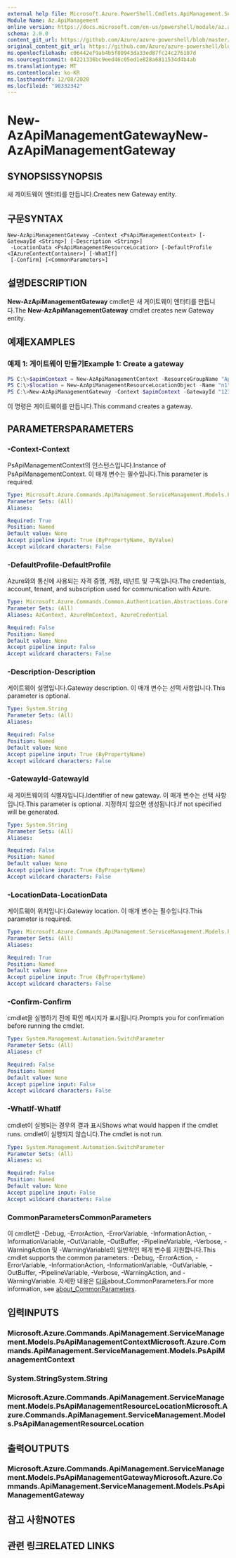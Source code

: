 ```yaml
---
external help file: Microsoft.Azure.PowerShell.Cmdlets.ApiManagement.ServiceManagement.dll-Help.xml
Module Name: Az.ApiManagement
online version: https://docs.microsoft.com/en-us/powershell/module/az.apimanagement/new-azapimanagementgateway
schema: 2.0.0
content_git_url: https://github.com/Azure/azure-powershell/blob/master/src/ApiManagement/ApiManagement/help/New-AzApiManagementGateway.md
original_content_git_url: https://github.com/Azure/azure-powershell/blob/master/src/ApiManagement/ApiManagement/help/New-AzApiManagementGateway.md
ms.openlocfilehash: c06442ef9ab4b5f80943da33ed87fc24c276107d
ms.sourcegitcommit: 04221336bc9eed46c05ed1e828a6811534d4b4ab
ms.translationtype: MT
ms.contentlocale: ko-KR
ms.lasthandoff: 12/08/2020
ms.locfileid: "98332342"
---
```

# <span data-ttu-id="5d599-101">New-AzApiManagementGateway</span><span class="sxs-lookup"><span data-stu-id="5d599-101">New-AzApiManagementGateway</span></span>

## <span data-ttu-id="5d599-102">SYNOPSIS</span><span class="sxs-lookup"><span data-stu-id="5d599-102">SYNOPSIS</span></span>
<span data-ttu-id="5d599-103">새 게이트웨이 엔터티를 만듭니다.</span><span class="sxs-lookup"><span data-stu-id="5d599-103">Creates new Gateway entity.</span></span>

## <span data-ttu-id="5d599-104">구문</span><span class="sxs-lookup"><span data-stu-id="5d599-104">SYNTAX</span></span>

```
New-AzApiManagementGateway -Context <PsApiManagementContext> [-GatewayId <String>] [-Description <String>]
 -LocationData <PsApiManagementResourceLocation> [-DefaultProfile <IAzureContextContainer>] [-WhatIf]
 [-Confirm] [<CommonParameters>]
```

## <span data-ttu-id="5d599-105">설명</span><span class="sxs-lookup"><span data-stu-id="5d599-105">DESCRIPTION</span></span>
<span data-ttu-id="5d599-106">**New-AzApiManagementGateway** cmdlet은 새 게이트웨이 엔터티를 만듭니다.</span><span class="sxs-lookup"><span data-stu-id="5d599-106">The **New-AzApiManagementGateway** cmdlet creates new Gateway entity.</span></span>

## <span data-ttu-id="5d599-107">예제</span><span class="sxs-lookup"><span data-stu-id="5d599-107">EXAMPLES</span></span>

### <span data-ttu-id="5d599-108">예제 1: 게이트웨이 만들기</span><span class="sxs-lookup"><span data-stu-id="5d599-108">Example 1: Create a gateway</span></span>
```powershell
PS C:\>$apimContext = New-AzApiManagementContext -ResourceGroupName "Api-Default-WestUS" -ServiceName "contoso"
PS C:\>$location = New-AzApiManagementResourceLocationObject -Name "n1" -City "c1" -District "d1" -CountryOrRegion "r1"
PS C:\>New-AzApiManagementGateway -Context $apimContext -GatewayId "123" -Description "desc" -LocationData $location
```

<span data-ttu-id="5d599-109">이 명령은 게이트웨이를 만듭니다.</span><span class="sxs-lookup"><span data-stu-id="5d599-109">This command creates a gateway.</span></span>

## <span data-ttu-id="5d599-110">PARAMETERS</span><span class="sxs-lookup"><span data-stu-id="5d599-110">PARAMETERS</span></span>

### <span data-ttu-id="5d599-111">-Context</span><span class="sxs-lookup"><span data-stu-id="5d599-111">-Context</span></span>
<span data-ttu-id="5d599-112">PsApiManagementContext의 인스턴스입니다.</span><span class="sxs-lookup"><span data-stu-id="5d599-112">Instance of PsApiManagementContext.</span></span>
<span data-ttu-id="5d599-113">이 매개 변수는 필수입니다.</span><span class="sxs-lookup"><span data-stu-id="5d599-113">This parameter is required.</span></span>

```yaml
Type: Microsoft.Azure.Commands.ApiManagement.ServiceManagement.Models.PsApiManagementContext
Parameter Sets: (All)
Aliases:

Required: True
Position: Named
Default value: None
Accept pipeline input: True (ByPropertyName, ByValue)
Accept wildcard characters: False
```

### <span data-ttu-id="5d599-114">-DefaultProfile</span><span class="sxs-lookup"><span data-stu-id="5d599-114">-DefaultProfile</span></span>
<span data-ttu-id="5d599-115">Azure와의 통신에 사용되는 자격 증명, 계정, 테넌트 및 구독입니다.</span><span class="sxs-lookup"><span data-stu-id="5d599-115">The credentials, account, tenant, and subscription used for communication with Azure.</span></span>

```yaml
Type: Microsoft.Azure.Commands.Common.Authentication.Abstractions.Core.IAzureContextContainer
Parameter Sets: (All)
Aliases: AzContext, AzureRmContext, AzureCredential

Required: False
Position: Named
Default value: None
Accept pipeline input: False
Accept wildcard characters: False
```

### <span data-ttu-id="5d599-116">-Description</span><span class="sxs-lookup"><span data-stu-id="5d599-116">-Description</span></span>
<span data-ttu-id="5d599-117">게이트웨이 설명입니다.</span><span class="sxs-lookup"><span data-stu-id="5d599-117">Gateway description.</span></span>
<span data-ttu-id="5d599-118">이 매개 변수는 선택 사항입니다.</span><span class="sxs-lookup"><span data-stu-id="5d599-118">This parameter is optional.</span></span>

```yaml
Type: System.String
Parameter Sets: (All)
Aliases:

Required: False
Position: Named
Default value: None
Accept pipeline input: True (ByPropertyName)
Accept wildcard characters: False
```

### <span data-ttu-id="5d599-119">-GatewayId</span><span class="sxs-lookup"><span data-stu-id="5d599-119">-GatewayId</span></span>
<span data-ttu-id="5d599-120">새 게이트웨이의 식별자입니다.</span><span class="sxs-lookup"><span data-stu-id="5d599-120">Identifier of new gateway.</span></span>
<span data-ttu-id="5d599-121">이 매개 변수는 선택 사항입니다.</span><span class="sxs-lookup"><span data-stu-id="5d599-121">This parameter is optional.</span></span>
<span data-ttu-id="5d599-122">지정하지 않으면 생성됩니다.</span><span class="sxs-lookup"><span data-stu-id="5d599-122">If not specified will be generated.</span></span>

```yaml
Type: System.String
Parameter Sets: (All)
Aliases:

Required: False
Position: Named
Default value: None
Accept pipeline input: True (ByPropertyName)
Accept wildcard characters: False
```

### <span data-ttu-id="5d599-123">-LocationData</span><span class="sxs-lookup"><span data-stu-id="5d599-123">-LocationData</span></span>
<span data-ttu-id="5d599-124">게이트웨이 위치입니다.</span><span class="sxs-lookup"><span data-stu-id="5d599-124">Gateway location.</span></span>
<span data-ttu-id="5d599-125">이 매개 변수는 필수입니다.</span><span class="sxs-lookup"><span data-stu-id="5d599-125">This parameter is required.</span></span>

```yaml
Type: Microsoft.Azure.Commands.ApiManagement.ServiceManagement.Models.PsApiManagementResourceLocation
Parameter Sets: (All)
Aliases:

Required: True
Position: Named
Default value: None
Accept pipeline input: True (ByPropertyName)
Accept wildcard characters: False
```

### <span data-ttu-id="5d599-126">-Confirm</span><span class="sxs-lookup"><span data-stu-id="5d599-126">-Confirm</span></span>
<span data-ttu-id="5d599-127">cmdlet을 실행하기 전에 확인 메시지가 표시됩니다.</span><span class="sxs-lookup"><span data-stu-id="5d599-127">Prompts you for confirmation before running the cmdlet.</span></span>

```yaml
Type: System.Management.Automation.SwitchParameter
Parameter Sets: (All)
Aliases: cf

Required: False
Position: Named
Default value: None
Accept pipeline input: False
Accept wildcard characters: False
```

### <span data-ttu-id="5d599-128">-WhatIf</span><span class="sxs-lookup"><span data-stu-id="5d599-128">-WhatIf</span></span>
<span data-ttu-id="5d599-129">cmdlet이 실행되는 경우의 결과 표시</span><span class="sxs-lookup"><span data-stu-id="5d599-129">Shows what would happen if the cmdlet runs.</span></span> <span data-ttu-id="5d599-130">cmdlet이 실행되지 않습니다.</span><span class="sxs-lookup"><span data-stu-id="5d599-130">The cmdlet is not run.</span></span>

```yaml
Type: System.Management.Automation.SwitchParameter
Parameter Sets: (All)
Aliases: wi

Required: False
Position: Named
Default value: None
Accept pipeline input: False
Accept wildcard characters: False
```

### <span data-ttu-id="5d599-131">CommonParameters</span><span class="sxs-lookup"><span data-stu-id="5d599-131">CommonParameters</span></span>
<span data-ttu-id="5d599-132">이 cmdlet은 -Debug, -ErrorAction, -ErrorVariable, -InformationAction, -InformationVariable, -OutVariable, -OutBuffer, -PipelineVariable, -Verbose, -WarningAction 및 -WarningVariable의 일반적인 매개 변수를 지원합니다.</span><span class="sxs-lookup"><span data-stu-id="5d599-132">This cmdlet supports the common parameters: -Debug, -ErrorAction, -ErrorVariable, -InformationAction, -InformationVariable, -OutVariable, -OutBuffer, -PipelineVariable, -Verbose, -WarningAction, and -WarningVariable.</span></span> <span data-ttu-id="5d599-133">자세한 내용은 [다음](http://go.microsoft.com/fwlink/?LinkID=113216)about_CommonParameters.</span><span class="sxs-lookup"><span data-stu-id="5d599-133">For more information, see [about_CommonParameters](http://go.microsoft.com/fwlink/?LinkID=113216).</span></span>

## <span data-ttu-id="5d599-134">입력</span><span class="sxs-lookup"><span data-stu-id="5d599-134">INPUTS</span></span>

### <span data-ttu-id="5d599-135">Microsoft.Azure.Commands.ApiManagement.ServiceManagement.Models.PsApiManagementContext</span><span class="sxs-lookup"><span data-stu-id="5d599-135">Microsoft.Azure.Commands.ApiManagement.ServiceManagement.Models.PsApiManagementContext</span></span>

### <span data-ttu-id="5d599-136">System.String</span><span class="sxs-lookup"><span data-stu-id="5d599-136">System.String</span></span>

### <span data-ttu-id="5d599-137">Microsoft.Azure.Commands.ApiManagement.ServiceManagement.Models.PsApiManagementResourceLocation</span><span class="sxs-lookup"><span data-stu-id="5d599-137">Microsoft.Azure.Commands.ApiManagement.ServiceManagement.Models.PsApiManagementResourceLocation</span></span>

## <span data-ttu-id="5d599-138">출력</span><span class="sxs-lookup"><span data-stu-id="5d599-138">OUTPUTS</span></span>

### <span data-ttu-id="5d599-139">Microsoft.Azure.Commands.ApiManagement.ServiceManagement.Models.PsApiManagementGateway</span><span class="sxs-lookup"><span data-stu-id="5d599-139">Microsoft.Azure.Commands.ApiManagement.ServiceManagement.Models.PsApiManagementGateway</span></span>

## <span data-ttu-id="5d599-140">참고 사항</span><span class="sxs-lookup"><span data-stu-id="5d599-140">NOTES</span></span>

## <span data-ttu-id="5d599-141">관련 링크</span><span class="sxs-lookup"><span data-stu-id="5d599-141">RELATED LINKS</span></span>
